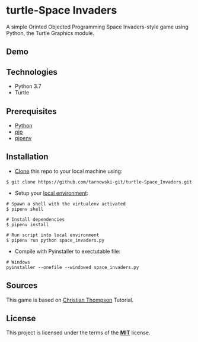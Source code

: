 # turtle-Space Invaders

A simple Orinted Objected Programming Space Invaders-style game using Python, the Turtle Graphics module.

## Demo

<!-- ![game](https://user-images.githubusercontent.com/34337622/72091944-9f66da80-3311-11ea-81d6-977131cc7991.gif) -->

## Technologies

-   Python 3.7
-   Turtle

## Prerequisites

-   [Python](https://www.python.org/downloads/)
-   [pip](https://pip.pypa.io/en/stable/installing/)
-   [pipenv](https://pipenv.readthedocs.io/en/latest/install/#make-sure-you-ve-got-python-pip)

## Installation

-   [Clone](https://help.github.com/en/github/creating-cloning-and-archiving-repositories/cloning-a-repository) this repo to your local machine using:

```
$ git clone https://github.com/tarnowski-git/turtle-Space_Invaders.git
```

-   Setup your [local environment](https://thoughtbot.com/blog/how-to-manage-your-python-projects-with-pipenv):

```
# Spawn a shell with the virtualenv activated
$ pipenv shell

# Install dependencies
$ pipenv install

# Run script into local environment
$ pipenv run python space_invaders.py
```

-   Compile with Pyinstaller to exectutable file:

```
# Windows
pyinstaller --onefile --windowed space_invaders.py
```

## Sources

This game is based on [Christian Thompson](https://www.youtube.com/playlist?list=PLlEgNdBJEO-lqvqL5nNNZC6KoRdSrhQwK) Tutorial.

## License

This project is licensed under the terms of the [**MIT**](https://github.com/tarnowski-git/turtle-Space_Invaders/blob/master/LICENSE) license.
